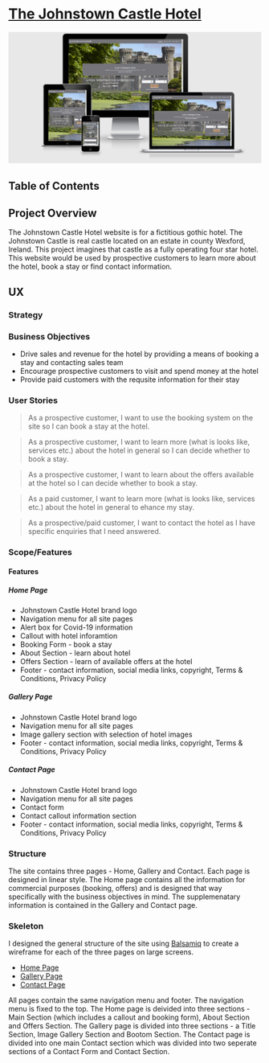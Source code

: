 # [The Johnstown Castle Hotel](https://seamusmacg.github.io/hotel-website/)

![Device Responsiveness](/assets/images/mockup-devices.PNG)

## Table of Contents

## Project Overview

The Johnstown Castle Hotel website is for a fictitious gothic hotel. The Johnstown Castle is real castle located on an estate in county Wexford, Ireland. 
This project imagines that castle as a fully operating four star hotel.
This website would be used by prospective customers to learn more about the hotel, book a stay or find contact information.

## UX

### Strategy 

### Business Objectives 
- Drive sales and revenue for the hotel by providing a means of booking a stay and contacting sales team 
- Encourage prospective customers to visit and spend money at the hotel 
- Provide paid customers with the requsite information for their stay 

### User Stories
> As a prospective customer, I want to use the booking system on the site so I can book a stay at the hotel.

> As a prospective customer, I want to learn more (what is looks like, services etc.) about the hotel in general so I can decide whether to book a stay.

> As a prospective customer, I want to learn about the offers available at the hotel so I can decide whether to book a stay. 

> As a paid customer, I want to learn more (what is looks like, services etc.) about the hotel in general to ehance my stay.

> As a prospective/paid customer, I want to contact the hotel as I have specific enquiries that I need answered.  

### Scope/Features 

#### Features

##### Home Page
- Johnstown Castle Hotel brand logo 
- Navigation menu for all site pages
- Alert box for Covid-19 information
- Callout with hotel inforamtion
- Booking Form - book a stay
- About Section - learn about hotel
- Offers Section - learn of available offers at the hotel
- Footer - contact information, social media links, copyright, Terms & Conditions, Privacy Policy

##### Gallery Page
- Johnstown Castle Hotel brand logo 
- Navigation menu for all site pages
- Image gallery section with selection of hotel images
- Footer - contact information, social media links, copyright, Terms & Conditions, Privacy Policy

##### Contact Page
- Johnstown Castle Hotel brand logo 
- Navigation menu for all site pages
- Contact form 
- Contact callout information section 
- Footer - contact information, social media links, copyright, Terms & Conditions, Privacy Policy

### Structure 

The site contains three pages - Home, Gallery and Contact. Each page is designed in linear style.
The Home page contains all the information for commercial purposes (booking, offers) and is designed 
that way specifically with the business objectives in mind. The supplemenatary information is contained in the
Gallery and Contact page. 

### Skeleton 
I designed the general structure of the site using [Balsamiq](https://balsamiq.com) to create a wireframe for each of the three pages on large screens.

- [Home Page](/assets/images/home-wireframe.png)
- [Gallery Page](/assets/images/gallery-wireframe.png)
- [Contact Page](/assets/images/contact-wireframe.png)

All pages contain the same navigation menu and footer. The navigation menu is fixed to the top. 
The Home page is deivided into three sections - Main Section (which includes a callout and booking form), About Section and Offers Section.
The Gallery page is divided into three sections - a Title Section, Image Gallery Section and Bootom Section. 
The Contact page is divided into one main Contact section which was divided into two seperate sections of a Contact Form and Contact Section. 










